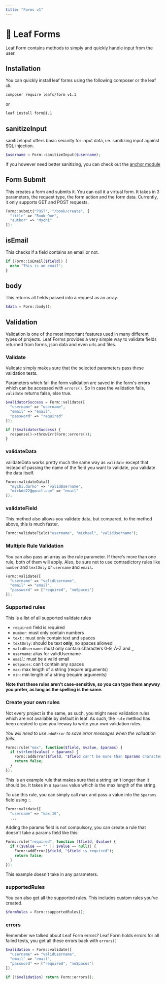 ```yaml
---
title: "Forms v1"
---
```


<!-- markdownlint-disable no-inline-html -->
# 🎢 Leaf Forms

Leaf Form contains methods to simply and quickly handle input from the user.

## Installation

You can quickly install leaf forms using the following composer or the leaf cli.

```sh
composer require leafs/form v1.1
```

or

```sh
leaf install form@1.1
```

## sanitizeInput

sanitizeInput offers basic security for input data, i.e. sanitizing input against SQL injection.

```php
$username = Form::sanitizeInput($username);
```

If you however need better sanitizing, you can check out the [anchor module](/modules/anchor/)

## Form Submit

This creates a form and submits it. You can call it a virtual form. It takes in 3 parameters, the request type, the form action and the form data. Currently, it only supports GET and POST requests.

```php
Form::submit("POST", "/book/create", [
  "title" => "Book One",
  "author" => "Mychi"
]);
```

## isEmail

This checks if a field contains an email or not.

```php
if (Form::isEmail($field)) {
  echo "This is an email";
}
```

## body

This returns all fields passed into a request as an array.

```php
$data = Form::body();
```

## Validation

Validation is one of the most important features used in many different types of projects. Leaf Forms provides a very simple way to validate fields returned from forms, json data and even urls and files.

### Validate

Validate simply makes sure that the selected parameters pass these validation tests.

Parameters which fail the form validation are saved in the form's errors which can be accessed with `errors()`. So In case the validation fails, `validate` returns false, else true.

```php
$validatorSuccess = Form::validate([
  "username" => "username",
  "email" => "email",
  "password" => "required"
]);

if (!$validatorSuccess) {
  response()->throwErr(Form::errors());
}
```

### validateData

validateData works pretty much the same way as `validate` except that instead of passing the name of the field you want to validate, you validate the data itself.

```php
Form::validateData([
  "mychi.darko" => "validUsername",
  "mickdd22@gmail.com" => "email"
]);
```

### validateField

This method also allows you validate data, but compared, to the method above, this is much faster.

```php
Form::validateField("username", "michael", "validUsername");
```

### Multiple Rule Validation

You can also pass an array as the rule parameter. If there's more than one rule, both of them will apply. Also, be sure not to use contradictory rules like `number` and `textOnly` or `username` and `email`.

```php
Form::validate([
  "username" => "validUsername",
  "email" => "email",
  "password" => ["required", "noSpaces"]
]);
```

### Supported rules

This is a list of all supported validate rules

- `required`: field is required
- `number`: must only contain numbers
- `text` : must only contain text and spaces
- `textOnly`: should be text **only**, no spaces allowed
- `validUsername`: must only contain characters 0-9, A-Z and _
- `username`: alias for validUsername
- `email`: must be a valid email
- `noSpaces`: can't contain any spaces
- `max`: max length of a string (require arguments)
- `min`: min length of a string (require arguments)

**Note that these rules aren't case-sensitive, so you can type them anyway you prefer, as long as the spelling is the same.**

### Create your own rules

Not every project is the same, as such, you might need validation rules which are not available by default in leaf. As such, the `rule` method has been created to give you leeway to write your own validation rules.

*You will need to use `addError` to save error messages when the validation fails.*

```php
Form::rule("max", function($field, $value, $params) {
  if (strlen($value) > $params) {
    Form::addError($field, "$field can't be more than $params characters");
    return false;
  }
});
```

This is an example rule that makes sure that a string isn't longer than it should be. It takes in a `$params` value which is the max length of the string.

To use this rule, you can simply call max and pass a value into the `$params` field using `:`.

```php
Form::validate([
  "username" => "max:10",
  ...
```

Adding the params field is not compulsory, you can create a rule that doesn't take a params field like this:

```php
Form::rule("required", function ($field, $value) {
  if (($value == "" || $value == null)) {
    Form::addError($field, "$field is required");
    return false;
  }
});
```

This example doesn't take in any parameters.

### supportedRules

You can also get all the supported rules. This includes custom rules you've created.

```php
$formRules = Form::supportedRules();
```

### errors

Remember we talked about Leaf Form errors? Leaf Form holds errors for all failed tests, you get all these errors back with `errors()`

```php
$validation = Form::validate([
  "username" => "validUsername",
  "email" => "email",
  "password" => ["required", "noSpaces"]
]);

if (!$validation) return Form::errors();
```
